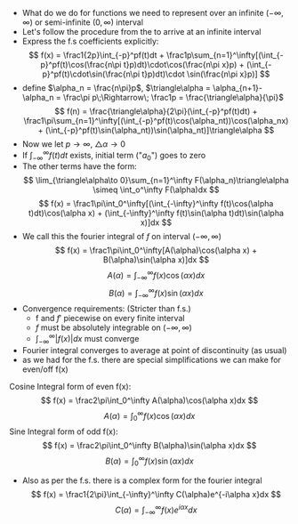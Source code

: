 - What do we do for functions we need to represent over an infinite $(-\infty, \infty)$ or semi-infinite $(0,\infty)$ interval
- Let's follow the procedure from the to arrive at an infinite interval
- Express the f.s coefficients explicitly:
$$ f(x) = \frac1{2p}\int_{-p}^pf(t)dt + \frac1p\sum_{n=1}^\infty[(\int_{-p}^pf(t)\cos(\frac{n\pi t}p)dt)\cdot\cos(\frac{n\pi x}p) + (\int_{-p}^pf(t)\cdot\sin(\frac{n\pi t}p)dt)\cdot \sin(\frac{n\pi x}p)]  $$
- define $\alpha_n = \frac{n\pi}p$, $\triangle\alpha = \alpha_{n+1}-\alpha_n = \frac\pi p\;\Rightarrow\; \frac1p = \frac{\triangle\alpha}{\pi}$
$$ f(n) = \frac{\triangle\alpha}{2\pi}(\int_{-p}^pf(t)dt) + \frac1\pi\sum_{n=1}^\infty[(\int_{-p}^pf(t)\cos(\alpha_nt))\cos(\alpha_nx) + (\int_{-p}^pf(t)\sin(\alpha_nt))\sin(\alpha_nt)]\triangle\alpha $$
- Now we let $p\to\infty$, $\triangle\alpha\to 0$
- If $\int_{-\infty}^\infty f(t)dt$ exists, initial term ("$a_0$") goes to zero
- The other terms have the form:
$$ \lim_{\triangle\alpha\to 0}\sum_{n=1}^\infty F(\alpha_n)\triangle\alpha \simeq \int_o^\infty F(\alpha)dx $$
$$ f(x) = \frac1\pi\int_0^\infty[(\int_{-\infty}^\infty f(t)\cos(\alpha t)dt)\cos(\alpha x) + (\int_{-\infty}^\infty f(t)\sin(\alpha t)dt)\sin(\alpha x)]dx $$
- We call this the fourier integral of $f$ on interval ($-\infty, \infty$)
$$ f(x) = \frac1\pi\int_0^\infty[A(\alpha)\cos(\alpha x) + B(\alpha)\sin(\alpha x)]dx $$
$$ A(\alpha) = \int_{-\infty}^\infty f(x)\cos(\alpha x)dx $$
$$ B(\alpha) = \int_{-\infty}^\infty f(x)\sin(\alpha x)dx $$
- Convergence requirements: (Stricter than f.s.)
	- f and $f'$ piecewise on every finite interval
	- $f$ must be absolutely integrable on ($-\infty, \infty$)
	- $\int_{-\infty}^\infty |f(x)|dx$ must converge
- Fourier integral converges to average at point of discontinuity (as usual)
- as we had for the f.s. there are special simplifications we can make for even/off f(x)

Cosine Integral form of even f(x):
$$ f(x) = \frac2\pi\int_0^\infty A(\alpha)\cos(\alpha x)dx $$
$$ A(\alpha) = \int_0^\infty f(x)\cos(\alpha x)dx $$
Sine Integral form of odd f(x):
$$ f(x) = \frac2\pi\int_0^\infty B(\alpha)\sin(\alpha x)dx $$
$$ B(\alpha) = \int_0^\infty f(x)\sin(\alpha x)dx $$
- Also as per the f.s. there is a complex form for the fourier integral
$$ f(x) = \frac1{2\pi}\int_{-\infty}^\infty C(\alpha)e^{-i\alpha x}dx $$
$$ C(\alpha) = \int_{-\infty}^\infty f(x)e^{i\alpha x}dx $$